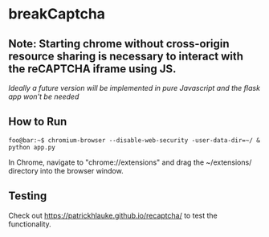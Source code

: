 # breakCaptcha

<h2>Note: Starting chrome without cross-origin resource sharing is necessary to interact with the reCAPTCHA iframe using JS.</h2>

<i>Ideally a future version will be implemented in pure Javascript and the flask app won't be needed</i>

## How to Run

```console
foo@bar:~$ chromium-browser --disable-web-security -user-data-dir=~/ & python app.py
```

In Chrome, navigate to "chrome://extensions" and drag the ~/extensions/ directory into the browser window.

## Testing

Check out https://patrickhlauke.github.io/recaptcha/ to test the functionality.
